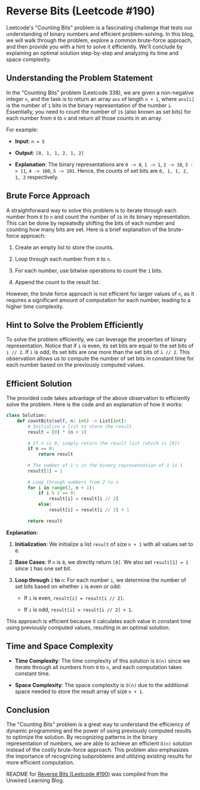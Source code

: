 # Reverse Bits (Leetcode #190)

Leetcode's "Counting Bits" problem is a fascinating challenge that tests our understanding of binary numbers and efficient problem-solving. In this blog, we will walk through the problem, explore a common brute-force approach, and then provide you with a hint to solve it efficiently. We'll conclude by explaining an optimal solution step-by-step and analyzing its time and space complexity.

## Understanding the Problem Statement

In the "Counting Bits" problem (Leetcode 338), we are given a non-negative integer `n`, and the task is to return an array `ans` of length `n + 1`, where `ans[i]` is the number of `1` bits in the binary representation of the number `i`. Essentially, you need to count the number of `1`s (also known as set bits) for each number from `0` to `n` and return all those counts in an array.

For example:

* **Input**: `n = 5`
    
* **Output**: `[0, 1, 1, 2, 1, 2]`
    
* **Explanation**: The binary representations are `0 -> 0`, `1 -> 1`, `2 -> 10`, `3 -> 11`, `4 -> 100`, `5 -> 101`. Hence, the counts of set bits are `0, 1, 1, 2, 1, 2` respectively.
    

## Brute Force Approach

A straightforward way to solve this problem is to iterate through each number from `0` to `n` and count the number of `1`s in its binary representation. This can be done by repeatedly shifting the bits of each number and counting how many bits are set. Here is a brief explanation of the brute-force approach:

1. Create an empty list to store the counts.
    
2. Loop through each number from `0` to `n`.
    
3. For each number, use bitwise operations to count the `1` bits.
    
4. Append the count to the result list.
    

However, the brute force approach is not efficient for larger values of `n`, as it requires a significant amount of computation for each number, leading to a higher time complexity.

## Hint to Solve the Problem Efficiently

To solve the problem efficiently, we can leverage the properties of binary representation. Notice that if `i` is even, its set bits are equal to the set bits of `i // 2`. If `i` is odd, its set bits are one more than the set bits of `i // 2`. This observation allows us to compute the number of set bits in constant time for each number based on the previously computed values.

## Efficient Solution

The provided code takes advantage of the above observation to efficiently solve the problem. Here is the code and an explanation of how it works:

```python
class Solution:
    def countBits(self, n: int) -> List[int]:
        # Initialize a list to store the result
        result = [0] * (n + 1)
        
        # If n is 0, simply return the result list (which is [0])
        if n == 0:
            return result
        
        # The number of 1's in the binary representation of 1 is 1
        result[1] = 1
        
        # Loop through numbers from 2 to n
        for i in range(2, n + 1):
            if i % 2 == 0:
                result[i] = result[i // 2]
            else:
                result[i] = result[i // 2] + 1
        
        return result
```

**Explanation**:

1. **Initialization**: We initialize a list `result` of size `n + 1` with all values set to `0`.
    
2. **Base Cases**: If `n` is `0`, we directly return `[0]`. We also set `result[1] = 1` since `1` has one set bit.
    
3. **Loop through** `2` **to** `n`: For each number `i`, we determine the number of set bits based on whether `i` is even or odd:
    
    * If `i` is even, `result[i] = result[i // 2]`.
        
    * If `i` is odd, `result[i] = result[i // 2] + 1`.
        

This approach is efficient because it calculates each value in constant time using previously computed values, resulting in an optimal solution.

## Time and Space Complexity

* **Time Complexity**: The time complexity of this solution is `O(n)` since we iterate through all numbers from `0` to `n`, and each computation takes constant time.
    
* **Space Complexity**: The space complexity is `O(n)` due to the additional space needed to store the result array of size `n + 1`.
    

## Conclusion

The "Counting Bits" problem is a great way to understand the efficiency of dynamic programming and the power of using previously computed results to optimize the solution. By recognizing patterns in the binary representation of numbers, we are able to achieve an efficient `O(n)` solution instead of the costly brute-force approach. This problem also emphasizes the importance of recognizing subproblems and utilizing existing results for more efficient computation.

README for [Reverse Bits (Leetcode #190)](https://blog.unwiredlearning.com/reverse-bits) was compiled from the Unwired Learning Blog.
